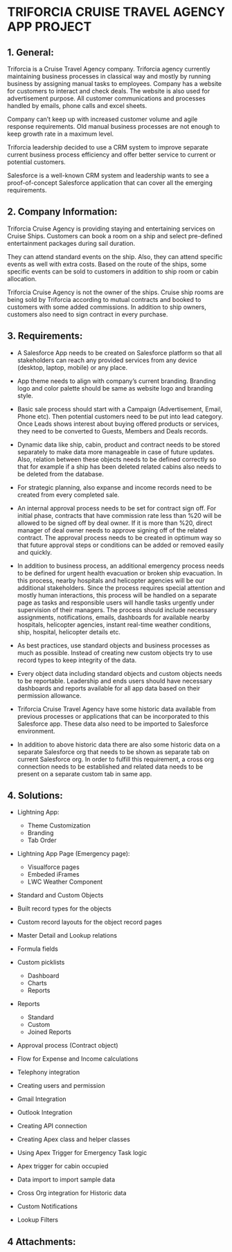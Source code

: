 # TRIFORCIA CRUISE TRAVEL AGENCY APP PROJECT

## 1.  General:

Triforcia is a Cruise Travel Agency company. Triforcia agency currently maintaining business processes in classical way and mostly by running business by assigning manual tasks to employees. Company has a website for customers to interact and check deals. The website is also used for advertisement purpose. All customer communications and processes handled by emails, phone calls and excel sheets.

Company can’t keep up with increased customer volume and agile response requirements. Old manual business processes are not enough to keep growth rate in a maximum level.

Triforcia leadership decided to use a CRM system to improve separate current business process efficiency and offer better service to current or potential customers.

Salesforce is a well-known CRM system and leadership wants to see a proof-of-concept Salesforce application that can cover all the emerging requirements.

## 2.  Company Information:

Triforcia Cruise Agency is providing staying and entertaining services on Cruise Ships. Customers can book a room on a ship and select pre-defined entertainment packages during sail duration. 

They can attend standard events on the ship. Also, they can attend specific events as well with extra costs. Based on the route of the ships, some specific events can be sold to customers in addition to ship room or cabin allocation.

Triforcia Cruise Agency is not the owner of the ships. Cruise ship rooms are being sold by Triforcia according to mutual contracts and booked to customers with some added commissions. In addition to ship owners, customers also need to sign contract in every purchase. 

## 3.	Requirements:

  - A Salesforce App needs to be created on Salesforce platform so that all stakeholders can reach any provided services from any device (desktop, laptop, mobile) or any place.

  - App theme needs to align with company’s current branding. Branding logo and color palette should be same as website logo and branding style.

  - Basic sale process should start with a Campaign (Advertisement, Email, Phone etc). Then potential customers need to be put into lead category. Once Leads shows interest about buying offered products or services, they need to be converted to Guests, Members and Deals records.

  - Dynamic data like ship, cabin, product and contract needs to be stored separately to make data more manageable in case of future updates. Also, relation between these objects needs to be defined correctly so that for example if a ship has been deleted related cabins also needs to be deleted from the database.

  - For strategic planning, also expanse and income records need to be created from every completed sale. 

  - An internal approval process needs to be set for contract sign off. For initial phase, contracts that have commission rate less than %20 will be allowed to be signed off by deal owner. If it is more than %20, direct manager of deal owner needs to approve signing off of the related contract. The approval process needs to be created in optimum way so that future approval steps or conditions can be added or removed easily and quickly.

  - In addition to business process, an additional emergency process needs to be defined for urgent health evacuation or broken ship evacuation. In this process, nearby hospitals and helicopter agencies will be our additional stakeholders. Since the process requires special attention and mostly human interactions, this process will be handled on a separate page as tasks and responsible users will handle tasks urgently under supervision of their managers. The process should include necessary assignments, notifications, emails, dashboards for available nearby hospitals, helicopter agencies, instant real-time weather conditions, ship, hospital, helicopter details etc.

  - As best practices, use standard objects and business processes as much as possible. Instead of creating new custom objects try to use record types to keep integrity of the data.

  - Every object data including standard objects and custom objects needs to be reportable. Leadership and ends users should have necessary dashboards and reports available for all app data based on their permission allowance.

  - Triforcia Cruise Travel Agency have some historic data available from previous processes or applications that can be incorporated to this Salesforce app. These data also need to be imported to Salesforce environment. 

  - In addition to above historic data there are also some historic data on a separate Salesforce org that needs to be shown as separate tab on current Salesforce org. In order to fulfill this requirement, a cross org connection needs to be established and related data needs to be present on a separate custom tab in same app.

## 4. Solutions:
  - Lightning App:
    - Theme Customization
    - Branding
    - Tab Order
    
  - Lightning App Page (Emergency page):
    - Visualforce pages
    - Embeded iFrames
    - LWC Weather Component

  - Standard and Custom Objects
  - Built record types for the objects
  - Custom record layouts for the object record pages
  - Master Detail and Lookup relations
  - Formula fields
  - Custom picklists
    - Dashboard
    - Charts
    - Reports
  - Reports
    - Standard
    - Custom
    - Joined Reports
  - Approval process (Contract object)
  - Flow for Expense and Income calculations
  - Telephony integration
  - Creating users and permission
  - Gmail Integration
  - Outlook Integration
  - Creating API connection
  - Creating Apex class and helper classes
  - Using Apex Trigger for Emergency Task logic
  - Apex trigger for cabin occupied
  - Data import to import sample data
  - Cross Org integration for Historic data
  - Custom Notifications
  - Lookup Filters

## 4	Attachments:

